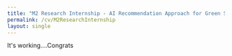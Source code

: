 ```yaml
---
title: "M2 Research Internship - AI Recommendation Approach for Green Software"
permalink: /cv/M2ResearchInternship
layout: single
---
```


It's working....Congrats 
